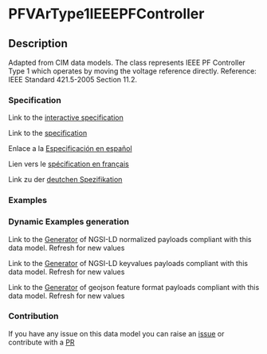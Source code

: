 # PFVArType1IEEEPFController

## Description 

Adapted from CIM data models. The class represents IEEE PF Controller Type 1 which operates by moving the voltage reference directly.  Reference: IEEE Standard 421.5-2005 Section 11.2.
### Specification

Link to the [interactive specification](https://swagger.lab.fiware.org/?url=https://github.com/smart-data-models/dataModel.EnergyCIM/blob/master/PFVArType1IEEEPFController/swagger.yaml)

Link to the [specification](https://github.com/smart-data-models/dataModel.EnergyCIM/blob/master/PFVArType1IEEEPFController/doc/spec.md)

Enlace a la [Especificación en español](https://github.com/smart-data-models/dataModel.EnergyCIM/blob/master/PFVArType1IEEEPFController/doc/spec_ES.md)

Lien vers le [spécification en français](https://github.com/smart-data-models/dataModel.EnergyCIM/blob/master/PFVArType1IEEEPFController/doc/spec_FR.md)

Link zu der [deutchen Spezifikation](https://github.com/smart-data-models/dataModel.EnergyCIM/blob/master/PFVArType1IEEEPFController/doc/spec_DE.md)
### Examples
### Dynamic Examples generation

Link to the [Generator](https://smartdatamodels.org/extra/ngsi-ld_generator_v0.92.php?schemaUrl=https://raw.githubusercontent.com/smart-data-models/dataModel.EnergyCIM/master/PFVArType1IEEEPFController/schema.json&email=info@smartdatamodels.org) of NGSI-LD normalized payloads compliant with this data model. Refresh for new values

Link to the [Generator](https://smartdatamodels.org/extra/ngsi-ld_generator_keyvalues_v0.92.php?schemaUrl=https://raw.githubusercontent.com/smart-data-models/dataModel.EnergyCIM/master/PFVArType1IEEEPFController/schema.json&email=info@smartdatamodels.org) of NGSI-LD keyvalues payloads compliant with this data model. Refresh for new values

Link to the [Generator](https://smartdatamodels.org/extra/geojson_features_generator_v1.0.php?schemaUrl=https://raw.githubusercontent.com/smart-data-models/dataModel.EnergyCIM/master/PFVArType1IEEEPFController/schema.json&email=info@smartdatamodels.org) of geojson feature format payloads compliant with this data model. Refresh for new values
### Contribution

 If you have any issue on this data model you can raise an [issue](https://github.com/smart-data-models/dataModel.EnergyCIM/issues)  or contribute with a [PR](https://github.com/smart-data-models/dataModel.EnergyCIM/pulls)